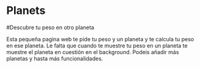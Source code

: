 # Planets
#Descubre tu peso en otro planeta

 Esta pequeña pagina web te pide tu peso y un planeta
y te calcula tu peso en ese planeta.
Le falta que cuando te muestre tu peso en un planeta
te muestre el planeta en cuestión en el background.
Podeis añadir más planetas y hasta más funcionalidades.

